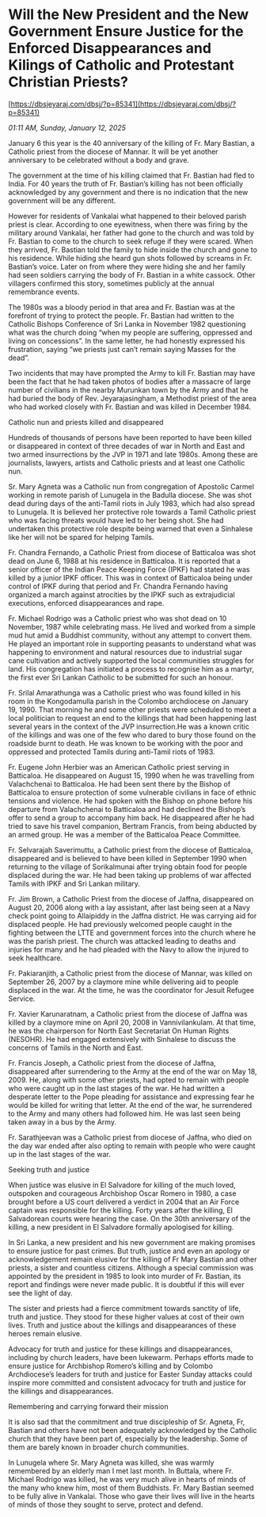# Will the  New President and the New Government Ensure Justice for the  Enforced Disappearances and Kilings of Catholic and Protestant  Christian Priests?

[https://dbsjeyaraj.com/dbsj/?p=85341](https://dbsjeyaraj.com/dbsj/?p=85341)

*01:11 AM, Sunday, January 12, 2025*

January 6 this year is the 40 anniversary of the killing of Fr. Mary Bastian, a Catholic priest from the diocese of Mannar. It will be yet another anniversary to be celebrated without a body and grave.

The government at the time of his killing claimed that Fr. Bastian had fled to India. For 40 years the truth of Fr. Bastian’s killing has not been officially acknowledged by any government and there is no indication that the new government will be any different.

However for residents of Vankalai what happened to their beloved parish priest is clear. According to one eyewitness, when there was firing by the military around Vankalai, her father had gone to the church and was told by Fr. Bastian to come to the church to seek refuge if they were scared. When they arrived, Fr. Bastian told the family to hide inside the church and gone to his residence. While hiding she heard gun shots followed by screams in Fr. Bastian’s voice. Later on from where they were hiding she and her family had seen soldiers carrying the body of Fr. Bastian in a white cassock. Other villagers confirmed this story, sometimes publicly at the annual remembrance events.

The 1980s was a bloody period in that area and Fr. Bastian was at the forefront of trying to protect the people. Fr. Bastian had written to the Catholic Bishops Conference of Sri Lanka in November 1982 questioning what was the church doing “when my people are suffering, oppressed and living on concessions”. In the same letter, he had honestly expressed his frustration, saying “we priests just can’t remain saying Masses for the dead”.

Two incidents that may have prompted the Army to kill Fr. Bastian may have been the fact that he had taken photos of bodies after a massacre of large number of civilians in the nearby Murunkan town by the Army and that he had buried the body of Rev. Jeyarajasingham, a Methodist priest of the area who had worked closely with Fr. Bastian and was killed in December 1984.

Catholic nun and priests killed and disappeared

Hundreds of thousands of persons have been reported to have been killed or disappeared in context of three decades of war in North and East and two armed insurrections by the JVP in 1971 and late 1980s. Among these are journalists, lawyers, artists and Catholic priests and at least one Catholic nun.

Sr. Mary Agneta was a Catholic nun from congregation of Apostolic Carmel working in remote parish of Lunugela in the Badulla diocese. She was shot dead during days of the anti-Tamil riots in July 1983, which had also spread to Lunugela. It is believed her protective role towards a Tamil Catholic priest who was facing threats would have led to her being shot. She had undertaken this protective role despite being warned that even a Sinhalese like her will not be spared for helping Tamils.

Fr. Chandra Fernando, a Catholic Priest from diocese of Batticaloa was shot dead on June 6, 1988 at his residence in Batticaloa. It is reported that a senior officer of the Indian Peace Keeping Force (IPKF) had stated he was killed by a junior IPKF officer. This was in context of Batticaloa being under control of IPKF during that period and Fr. Chandra Fernando having organized a march against atrocities by the IPKF such as extrajudicial executions, enforced disappearances and rape.

Fr. Michael Rodrigo was a Catholic priest who was shot dead on 10 November, 1987 while celebrating mass. He lived and worked from a simple mud hut amid a Buddhist community, without any attempt to convert them. He played an important role in supporting peasants to understand what was happening to environment and natural resources due to industrial sugar cane cultivation and actively supported the local communities struggles for land.  His congregation has initiated a process to recognise him as a martyr, the first ever Sri Lankan Catholic to be submitted for such an honour.

Fr. Srilal Amarathunga was a Catholic priest who was found killed in his room in the Kongodamulla parish in the Colombo archdiocese on January 19, 1990. That morning he and some other priests were scheduled to meet a local politician to request an end to the killings that had been happening last several years in the context of the JVP insurrection.He was a known critic of the killings and was one of the few who dared to bury those found on the roadside burnt to death. He was known to be working with the poor and oppressed and protected Tamils during anti-Tamil riots of 1983.

Fr. Eugene John Herbier was an American Catholic priest serving in Batticaloa. He disappeared on August 15, 1990 when he was travelling from Valachchenai to Batticaloa. He had been sent there by the Bishop of Batticaloa to ensure protection of some vulnerable civilians in face of ethnic tensions and violence. He had spoken with the Bishop on phone before his departure from Valachchenai to Batticaloa and had declined the Bishop’s offer to send a group to accompany him back. He disappeared after he had tried to save his travel companion, Bertram Francis, from being abducted by an armed group. He was a member of the Batticaloa Peace Committee.

Fr. Selvarajah Saverimuttu, a Catholic priest from the diocese of Batticaloa, disappeared and is believed to have been killed in September 1990 when returning to the village of Sorikalmunai after trying obtain food for people displaced during the war. He had been taking up problems of war affected Tamils with IPKF and Sri Lankan military.

Fr. Jim Brown, a Catholic Priest from the diocese of Jaffna, disappeared on August 20, 2006 along with a lay assistant, after last being seen at a Navy check point going to Allaipiddy in the Jaffna district. He was carrying aid for displaced people. He had previously welcomed people caught in the fighting between the LTTE and government forces into the church where he was the parish priest. The church was attacked leading to deaths and injuries for many and he had pleaded with the Navy to allow the injured to seek healthcare.

Fr. Pakiaranjith, a Catholic priest from the diocese of Mannar, was killed on September 26, 2007 by a claymore mine while delivering aid to people displaced in the war. At the time, he was the coordinator for Jesuit Refugee Service.

Fr. Xavier Karunaratnam, a Catholic priest from the diocese of Jaffna was killed by a claymore mine on April 20, 2008 in Vannivilankulam. At that time, he was the chairperson for North East Secretariat On Human Rights (NESOHR). He had engaged extensively with Sinhalese to discuss the concerns of Tamils in the North and East.

Fr. Francis Joseph, a Catholic priest from the diocese of Jaffna, disappeared after surrendering to the Army at the end of the war on May 18, 2009. He, along with some other priests, had opted to remain with people who were caught up in the last stages of the war. He had written a desperate letter to the Pope pleading for assistance and expressing fear he would be killed for writing that letter. At the end of the war, he surrendered to the Army and many others had followed him. He was last seen being taken away in a bus by the Army.

Fr. Sarathjeevan was a Catholic priest from diocese of Jaffna, who died on the day war ended after also opting to remain with people who were caught up in the last stages of the war.

Seeking truth and justice

When justice was elusive in El Salvadore for killing of the much loved, outspoken and courageous Archbishop Oscar Romero in 1980, a case brought before a US court delivered a verdict in 2004 that an Air Force captain was responsible for the killing. Forty years after the killing, El Salvadorean courts were hearing the case. On the 30th anniversary of the killing, a new president in El Salvadore formally apologised for killing.

In Sri Lanka, a new president and his new government are making promises to ensure justice for past crimes. But truth, justice and even an apology or acknowledgement remain elusive for the killing of Fr Mary Bastian and other priests, a sister and countless citizens. Although a special commission was appointed by the president in 1985 to look into murder of Fr. Bastian, its report and findings were never made public. It is doubtful if this will ever see the light of day.

The sister and priests had a fierce commitment towards sanctity of life, truth and justice. They stood for these higher values at cost of their own lives. Truth and justice about the killings and disappearances of these heroes remain elusive.

Advocacy for truth and justice for these killings and disappearances, including by church leaders, have been lukewarm. Perhaps efforts made to ensure justice for Archbishop Romero’s killing and by Colombo Archdiocese’s leaders for truth and justice for Easter Sunday attacks could inspire more committed and consistent advocacy for truth and justice for the killings and disappearances.

Remembering and carrying forward their mission

It is also sad that the commitment and true discipleship of Sr. Agneta, Fr, Bastian and others have not been adequately acknowledged by the Catholic church that they have been part of, especially by the leadership. Some of them are barely known in broader church communities.

In Lunugela where Sr. Mary Agneta was killed, she was warmly remembered by an elderly man I met last month. In Buttala, where Fr. Michael Rodrigo was killed, he was very much alive in hearts of minds of the many who knew him, most of them Buddhists. Fr. Mary Bastian seemed to be fully alive in Vankalai. Those who gave their lives will live in the hearts of minds of those they sought to serve, protect and defend.

